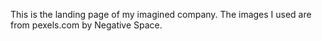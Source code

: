 This is the landing page of my imagined company.
The images I used are from pexels.com by Negative Space.
